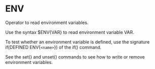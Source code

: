   

# ENV  
Operator to read environment variables.  

Use the syntax $ENV{VAR} to read environment variable VAR.  

To test whether an environment variable is defined, use the signature
if(DEFINED ENV{```<name>```}) of the if() command.  

See the set() and unset() commands to see how to
write or remove environment variables.  

